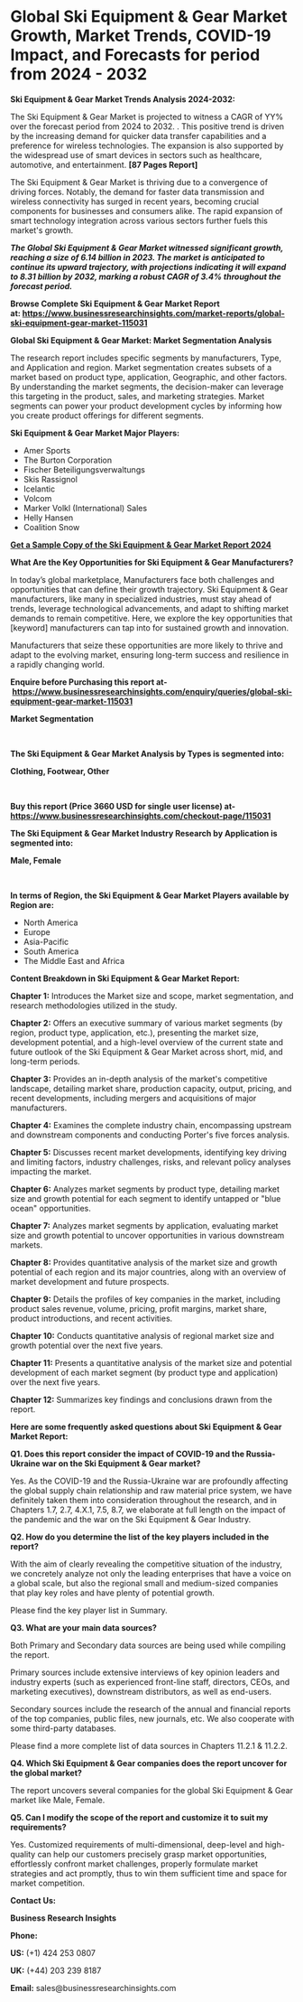 <h1>Global Ski Equipment & Gear Market Growth, Market Trends, COVID-19 Impact, and Forecasts for period from 2024 - 2032</h1>
                                                                                                                          
<p><strong>Ski Equipment & Gear Market Trends Analysis 2024-2032:</strong></p><p>The Ski Equipment & Gear Market is projected to witness a CAGR of YY% over the forecast period from 2024 to 2032. . This positive trend is driven by the increasing demand for quicker data transfer capabilities and a preference for wireless technologies. The expansion is also supported by the widespread use of smart devices in sectors such as healthcare, automotive, and entertainment. <strong>[87 Pages Report]</strong></p><p>The Ski Equipment & Gear Market is thriving due to a convergence of driving forces. Notably, the demand for faster data transmission and wireless connectivity has surged in recent years, becoming crucial components for businesses and consumers alike. The rapid expansion of smart technology integration across various sectors further fuels this market's growth.</p><p><strong><em>The Global Ski Equipment & Gear Market witnessed significant growth, reaching a size of 6.14 billion in 2023. The market is anticipated to continue its upward trajectory, with projections indicating it will expand to 8.31 billion by 2032, marking a robust CAGR of 3.4% throughout the forecast period.</em></strong></p><p><strong>Browse Complete Ski Equipment & Gear Market Report at:&nbsp;<a href="https://www.businessresearchinsights.com/market-reports/global-ski-equipment-gear-market-115031">https://www.businessresearchinsights.com/market-reports/global-ski-equipment-gear-market-115031</a></strong></p><p><strong>Global Ski Equipment & Gear Market: Market Segmentation Analysis</strong></p><p>The research report includes specific segments by manufacturers, Type, and Application and region. Market segmentation creates subsets of a market based on product type, application, Geographic, and other factors. By understanding the market segments, the decision-maker can leverage this targeting in the product, sales, and marketing strategies. Market segments can power your product development cycles by informing how you create product offerings for different segments.</p><p><strong>Ski Equipment & Gear Market Major Players: </strong></p><p><ul><li>Amer Sports<li>The Burton Corporation<li>Fischer Beteiligungsverwaltungs<li>Skis Rassignol<li>Icelantic<li>Volcom<li>Marker Volkl (International) Sales<li>Helly Hansen<li>Coalition Snow</ul></p><p><strong><a href="https://www.businessresearchinsights.com/enquiry/request-sample-pdf/global-ski-equipment-gear-market-115031">Get a Sample Copy of the Ski Equipment & Gear Market Report 2024</a></strong></p><p><strong>What Are the Key Opportunities for Ski Equipment & Gear Manufacturers?</strong></p><p>In today&rsquo;s global marketplace, Manufacturers face both challenges and opportunities that can define their growth trajectory. Ski Equipment & Gear manufacturers, like many in specialized industries, must stay ahead of trends, leverage technological advancements, and adapt to shifting market demands to remain competitive. Here, we explore the key opportunities that [keyword] manufacturers can tap into for sustained growth and innovation.</p><p>Manufacturers that seize these opportunities are more likely to thrive and adapt to the evolving market, ensuring long-term success and resilience in a rapidly changing world.</p><p><strong>Enquire before Purchasing this report at-&nbsp;<a href="https://www.businessresearchinsights.com/enquiry/queries/global-ski-equipment-gear-market-115031">https://www.businessresearchinsights.com/enquiry/queries/global-ski-equipment-gear-market-115031</a></strong></p><p><strong>Market Segmentation</strong></p><p>&nbsp;</p><p><strong>The Ski Equipment & Gear Market Analysis by Types is segmented into:</strong></p><p><strong>Clothing, Footwear, Other</strong></p><p><strong>&nbsp;</strong></p><p><strong>Buy this report (Price 3660 USD for single user license) at- <a href="https://www.businessresearchinsights.com/checkout-page/115031">https://www.businessresearchinsights.com/checkout-page/115031</a> </strong></p><p><strong>The Ski Equipment & Gear Market Industry Research by Application is segmented into:</strong></p><p><strong>Male, Female</strong></p><p>&nbsp;</p><p><strong>In terms of Region, the Ski Equipment & Gear Market Players available by Region are:</strong></p><ul><li>North America</li><li>Europe</li><li>Asia-Pacific</li><li>South America</li><li>The Middle East and Africa</li></ul><p><strong>Content Breakdown in Ski Equipment & Gear Market Report:</strong></p><p><strong>Chapter 1:</strong>&nbsp;Introduces the Market size and scope, market segmentation, and research methodologies utilized in the study.</p><p><strong>Chapter 2:</strong>&nbsp;Offers an executive summary of various market segments (by region, product type, application, etc.), presenting the market size, development potential, and a high-level overview of the current state and future outlook of the Ski Equipment & Gear Market across short, mid, and long-term periods.</p><p><strong>Chapter 3:</strong>&nbsp;Provides an in-depth analysis of the market's competitive landscape, detailing market share, production capacity, output, pricing, and recent developments, including mergers and acquisitions of major manufacturers.</p><p><strong>Chapter 4:</strong>&nbsp;Examines the complete industry chain, encompassing upstream and downstream components and conducting Porter's five forces analysis.</p><p><strong>Chapter 5:</strong>&nbsp;Discusses recent market developments, identifying key driving and limiting factors, industry challenges, risks, and relevant policy analyses impacting the market.</p><p><strong>Chapter 6:</strong>&nbsp;Analyzes market segments by product type, detailing market size and growth potential for each segment to identify untapped or "blue ocean" opportunities.</p><p><strong>Chapter 7:</strong>&nbsp;Analyzes market segments by application, evaluating market size and growth potential to uncover opportunities in various downstream markets.</p><p><strong>Chapter 8:</strong>&nbsp;Provides quantitative analysis of the market size and growth potential of each region and its major countries, along with an overview of market development and future prospects.</p><p><strong>Chapter 9:</strong>&nbsp;Details the profiles of key companies in the market, including product sales revenue, volume, pricing, profit margins, market share, product introductions, and recent activities.</p><p><strong>Chapter 10:</strong>&nbsp;Conducts quantitative analysis of regional market size and growth potential over the next five years.</p><p><strong>Chapter 11:</strong>&nbsp;Presents a quantitative analysis of the market size and potential development of each market segment (by product type and application) over the next five years.</p><p><strong>Chapter 12:</strong>&nbsp;Summarizes key findings and conclusions drawn from the report.</p><p><strong>Here are some frequently asked questions about Ski Equipment & Gear Market Report:</strong></p><p><strong>Q1. Does this report consider the impact of COVID-19 and the Russia-Ukraine war on the Ski Equipment & Gear market?</strong></p><p>Yes. As the COVID-19 and the Russia-Ukraine war are profoundly affecting the global supply chain relationship and raw material price system, we have definitely taken them into consideration throughout the research, and in Chapters 1.7, 2.7, 4.X.1, 7.5, 8.7, we elaborate at full length on the impact of the pandemic and the war on the Ski Equipment & Gear Industry.</p><p><strong>Q2. How do you determine the list of the key players included in the report?</strong></p><p>With the aim of clearly revealing the competitive situation of the industry, we concretely analyze not only the leading enterprises that have a voice on a global scale, but also the regional small and medium-sized companies that play key roles and have plenty of potential growth.</p><p>Please find the key player list in Summary.</p><p><strong>Q3. What are your main data sources?</strong></p><p>Both Primary and Secondary data sources are being used while compiling the report.</p><p>Primary sources include extensive interviews of key opinion leaders and industry experts (such as experienced front-line staff, directors, CEOs, and marketing executives), downstream distributors, as well as end-users.</p><p>Secondary sources include the research of the annual and financial reports of the top companies, public files, new journals, etc. We also cooperate with some third-party databases.</p><p>Please find a more complete list of data sources in Chapters 11.2.1 &amp; 11.2.2.</p><p><strong>Q4. Which Ski Equipment & Gear companies does the report uncover for the global market?</strong></p><p>The report uncovers several companies for the global Ski Equipment & Gear market like Male, Female.</p><p><strong>Q5. Can I modify the scope of the report and customize it to suit my requirements?</strong></p><p>Yes. Customized requirements of multi-dimensional, deep-level and high-quality can help our customers precisely grasp market opportunities, effortlessly confront market challenges, properly formulate market strategies and act promptly, thus to win them sufficient time and space for market competition.</p><p><strong>Contact Us:&nbsp;</strong></p><p><strong>Business Research Insights</strong></p><p><strong>Phone:</strong></p><p><strong>US:</strong>&nbsp;(+1) 424 253 0807</p><p><strong>UK:</strong>&nbsp;(+44) 203 239 8187</p><p><strong>Email:</strong>&nbsp;sales@businessresearchinsights.com</p>


